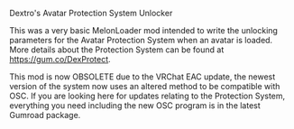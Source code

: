 Dextro's Avatar Protection System Unlocker

This was a very basic MelonLoader mod intended to write the unlocking parameters for the Avatar Protection System when an avatar is loaded. More details about the Protection System can be found at https://gum.co/DexProtect.

This mod is now OBSOLETE due to the VRChat EAC update, the newest version of the system now uses an altered method to be compatible with OSC. If you are looking here for updates relating to the Protection System, everything you need including the new OSC program is in the latest Gumroad package.
